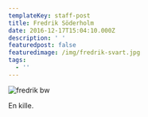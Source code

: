 ```yaml
---
templateKey: staff-post
title: Fredrik Söderholm
date: 2016-12-17T15:04:10.000Z
description: ' '
featuredpost: false
featuredimage: /img/fredrik-svart.jpg
tags:
  - ''
---
```

![fredrik bw](/img/fredrik-svart.jpg)

En kille.

